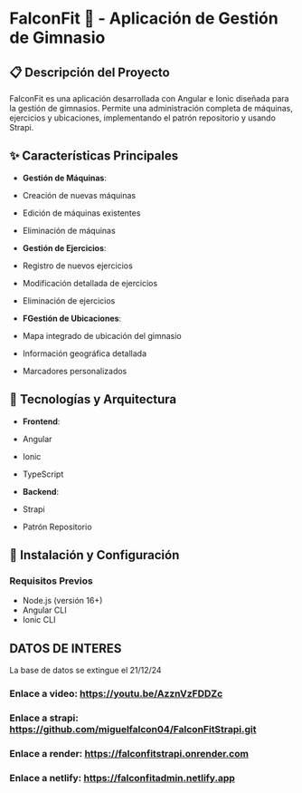 # FalconFit 💪 - Aplicación de Gestión de Gimnasio

## 📋 Descripción del Proyecto

FalconFit es una aplicación desarrollada con Angular e Ionic diseñada para la gestión de gimnasios. Permite una administración completa de máquinas, ejercicios y ubicaciones, implementando el patrón repositorio y usando Strapi.

## ✨ Características Principales

- **Gestión de Máquinas**: 
 - Creación de nuevas máquinas 
 - Edición de máquinas existentes
 - Eliminación de máquinas 

- **Gestión de Ejercicios**:
 - Registro de nuevos ejercicios 
 - Modificación detallada de ejercicios
 - Eliminación de ejercicios

- **FGestión de Ubicaciones**:
 - Mapa integrado de ubicación del gimnasio
 - Información geográfica detallada
 - Marcadores personalizados

## 🚀 Tecnologías y Arquitectura

- **Frontend**: 
 - Angular
 - Ionic
 - TypeScript

- **Backend**:
 - Strapi 
 - Patrón Repositorio

## 🔧 Instalación y Configuración

### Requisitos Previos
- Node.js (versión 16+)
- Angular CLI
- Ionic CLI

## DATOS DE INTERES
La base de datos se extingue el 21/12/24

### Enlace a video: https://youtu.be/AzznVzFDDZc
### Enlace a strapi: https://github.com/miguelfalcon04/FalconFitStrapi.git
### Enlace a render: https://falconfitstrapi.onrender.com
### Enlace a netlify: https://falconfitadmin.netlify.app

